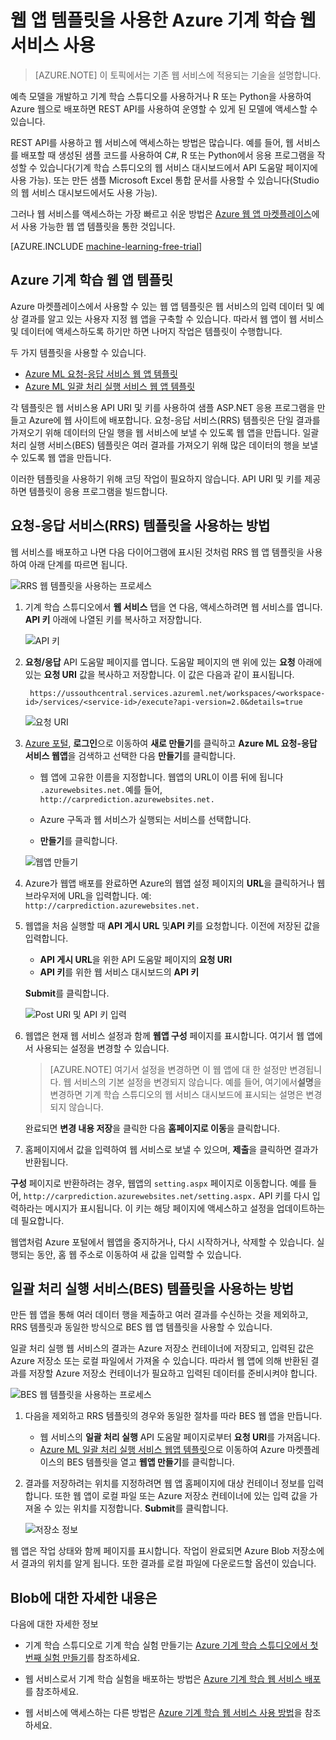 <properties
	pageTitle="웹 앱 템플릿을 사용한 기계 학습 웹 서비스 사용 | Microsoft Azure"
	description="Azure 마켓플레이스에서 웹 앱을 사용하여 Azure 기계 학습의 예측 웹 서비스를 사용합니다."
	keywords="웹 서비스, 운영, REST API, 기계 학습"
	services="machine-learning"
	documentationCenter=""
	authors="garyericson"
	manager="jhubbard"
	editor="cgronlun"/>

<tags
	ms.service="machine-learning"
	ms.workload="data-services"
	ms.tgt_pltfrm="na"
	ms.devlang="na"
	ms.topic="article"
	ms.date="07/06/2016"
	ms.author="garye;raymondl"/>

# 웹 앱 템플릿을 사용한 Azure 기계 학습 웹 서비스 사용

>[AZURE.NOTE] 이 토픽에서는 기존 웹 서비스에 적용되는 기술을 설명합니다.

예측 모델을 개발하고 기계 학습 스튜디오를 사용하거나 R 또는 Python을 사용하여 Azure 웹으로 배포하면 REST API를 사용하여 운영할 수 있게 된 모델에 액세스할 수 있습니다.

REST API를 사용하고 웹 서비스에 액세스하는 방법은 많습니다. 예를 들어, 웹 서비스를 배포할 때 생성된 샘플 코드를 사용하여 C#, R 또는 Python에서 응용 프로그램을 작성할 수 있습니다(기계 학습 스튜디오의 웹 서비스 대시보드에서 API 도움말 페이지에 사용 가능). 또는 만든 샘플 Microsoft Excel 통합 문서를 사용할 수 있습니다(Studio의 웹 서비스 대시보드에서도 사용 가능).

그러나 웹 서비스를 액세스하는 가장 빠르고 쉬운 방법은 [Azure 웹 앱 마켓플레이스](https://azure.microsoft.com/marketplace/web-applications/all/)에서 사용 가능한 웹 앱 템플릿을 통한 것입니다.

[AZURE.INCLUDE [machine-learning-free-trial](../../includes/machine-learning-free-trial.md)]

## Azure 기계 학습 웹 앱 템플릿

Azure 마켓플레이스에서 사용할 수 있는 웹 앱 템플릿은 웹 서비스의 입력 데이터 및 예상 결과를 알고 있는 사용자 지정 웹 앱을 구축할 수 있습니다. 따라서 웹 앱이 웹 서비스 및 데이터에 액세스하도록 하기만 하면 나머지 작업은 템플릿이 수행합니다.

두 가지 템플릿을 사용할 수 있습니다.

- [Azure ML 요청-응답 서비스 웹 앱 템플릿](https://azure.microsoft.com/marketplace/partners/microsoft/azuremlaspnettemplateforrrs/)
- [Azure ML 일괄 처리 실행 서비스 웹 앱 템플릿](https://azure.microsoft.com/marketplace/partners/microsoft/azuremlbeswebapptemplate/)

각 템플릿은 웹 서비스용 API URI 및 키를 사용하여 샘플 ASP.NET 응용 프로그램을 만들고 Azure에 웹 사이트에 배포합니다. 요청-응답 서비스(RRS) 템플릿은 단일 결과를 가져오기 위해 데이터의 단일 행을 웹 서비스에 보낼 수 있도록 웹 앱을 만듭니다. 일괄 처리 실행 서비스(BES) 템플릿은 여러 결과를 가져오기 위해 많은 데이터의 행을 보낼 수 있도록 웹 앱을 만듭니다.

이러한 템플릿을 사용하기 위해 코딩 작업이 필요하지 않습니다. API URI 및 키를 제공하면 템플릿이 응용 프로그램을 빌드합니다.

## 요청-응답 서비스(RRS) 템플릿을 사용하는 방법

웹 서비스를 배포하고 나면 다음 다이어그램에 표시된 것처럼 RRS 웹 앱 템플릿을 사용하여 아래 단계를 따르면 됩니다.

![RRS 웹 템플릿을 사용하는 프로세스][image1]

1. 기계 학습 스튜디오에서 **웹 서비스** 탭을 연 다음, 액세스하려면 웹 서비스를 엽니다. **API 키** 아래에 나열된 키를 복사하고 저장합니다.

	![API 키][image3]

2. **요청/응답** API 도움말 페이지를 엽니다. 도움말 페이지의 맨 위에 있는 **요청** 아래에 있는 **요청 URI** 값을 복사하고 저장합니다. 이 값은 다음과 같이 표시됩니다.

		https://ussouthcentral.services.azureml.net/workspaces/<workspace-id>/services/<service-id>/execute?api-version=2.0&details=true

	![요청 URI][image4]

3. [Azure 포털](https://portal.azure.com), **로그인**으로 이동하여 **새로 만들기**를 클릭하고 **Azure ML 요청-응답 서비스 웹앱**을 검색하고 선택한 다음 **만들기**를 클릭합니다.

	- 웹 앱에 고유한 이름을 지정합니다. 웹앱의 URL이 이름 뒤에 됩니다 `.azurewebsites.net.`예를 들어, `http://carprediction.azurewebsites.net.`

	- Azure 구독과 웹 서비스가 실행되는 서비스를 선택합니다.

	- **만들기**를 클릭합니다.

	![웹앱 만들기][image5]

4. Azure가 웹앱 배포를 완료하면 Azure의 웹앱 설정 페이지의 **URL**을 클릭하거나 웹 브라우저에 URL을 입력합니다. 예: `http://carprediction.azurewebsites.net.`

5. 웹앱을 처음 실행할 때 **API 게시 URL** 및**API 키**를 요청합니다. 이전에 저장된 값을 입력합니다.
	- **API 게시 URL**을 위한 API 도움말 페이지의 **요청 URI**
	- **API 키**를 위한 웹 서비스 대시보드의 **API 키**

	**Submit**를 클릭합니다.

	![Post URI 및 API 키 입력][image6]

6. 웹앱은 현재 웹 서비스 설정과 함께 **웹앱 구성** 페이지를 표시합니다. 여기서 웹 앱에서 사용되는 설정을 변경할 수 있습니다.

	> [AZURE.NOTE] 여기서 설정을 변경하면 이 웹 앱에 대 한 설정만 변경됩니다. 웹 서비스의 기본 설정을 변경되지 않습니다. 예를 들어, 여기에서**설명**을 변경하면 기계 학습 스튜디오의 웹 서비스 대시보드에 표시되는 설명은 변경되지 않습니다.

	완료되면 **변경 내용 저장**을 클릭한 다음 **홈페이지로 이동**을 클릭합니다.

7. 홈페이지에서 값을 입력하여 웹 서비스로 보낼 수 있으며, **제출**을 클릭하면 결과가 반환됩니다.

**구성** 페이지로 반환하려는 경우, 웹앱의 `setting.aspx` 페이지로 이동합니다. 예를 들어, `http://carprediction.azurewebsites.net/setting.aspx.` API 키를 다시 입력하라는 메시지가 표시됩니다. 이 키는 해당 페이지에 액세스하고 설정을 업데이트하는 데 필요합니다.

웹앱처럼 Azure 포털에서 웹앱을 중지하거나, 다시 시작하거나, 삭제할 수 있습니다. 실행되는 동안, 홈 웹 주소로 이동하여 새 값을 입력할 수 있습니다.

## 일괄 처리 실행 서비스(BES) 템플릿을 사용하는 방법

만든 웹 앱을 통해 여러 데이터 행을 제출하고 여러 결과를 수신하는 것을 제외하고, RRS 템플릿과 동일한 방식으로 BES 웹 앱 템플릿을 사용할 수 있습니다.

일괄 처리 실행 웹 서비스의 결과는 Azure 저장소 컨테이너에 저장되고, 입력된 값은 Azure 저장소 또는 로컬 파일에서 가져올 수 있습니다. 따라서 웹 앱에 의해 반환된 결과를 저장할 Azure 저장소 컨테이너가 필요하고 입력된 데이터를 준비시켜야 합니다.

![BES 웹 템플릿을 사용하는 프로세스][image2]

1. 다음을 제외하고 RRS 템플릿의 경우와 동일한 절차를 따라 BES 웹 앱을 만듭니다.
	- 웹 서비스의 **일괄 처리 실행** API 도움말 페이지로부터 **요청 URI**를 가져옵니다.
	- [Azure ML 일괄 처리 실행 서비스 웹앱 템플릿](https://azure.microsoft.com/marketplace/partners/microsoft/azuremlbeswebapptemplate/)으로 이동하여 Azure 마켓플레이스의 BES 템플릿을 열고 **웹앱 만들기**를 클릭합니다.

2. 결과를 저장하려는 위치를 지정하려면 웹 앱 홈페이지에 대상 컨테이너 정보를 입력합니다. 또한 웹 앱이 로컬 파일 또는 Azure 저장소 컨테이너에 있는 입력 값을 가져올 수 있는 위치를 지정합니다. **Submit**를 클릭합니다.

	![저장소 정보][image7]

웹 앱은 작업 상태와 함께 페이지를 표시합니다. 작업이 완료되면 Azure Blob 저장소에서 결과의 위치를 알게 됩니다. 또한 결과를 로컬 파일에 다운로드할 옵션이 있습니다.

## Blob에 대한 자세한 내용은

다음에 대한 자세한 정보

- 기계 학습 스튜디오로 기계 학습 실험 만들기는 [Azure 기계 학습 스튜디오에서 첫 번째 실험 만들기](machine-learning-create-experiment.md)를 참조하세요.

- 웹 서비스로서 기계 학습 실험을 배포하는 방법은 [Azure 기계 학습 웹 서비스 배포](machine-learning-publish-a-machine-learning-web-service.md)를 참조하세요.

- 웹 서비스에 액세스하는 다른 방법은 [Azure 기계 학습 웹 서비스 사용 방법](machine-learning-consume-web-services.md)을 참조하세요.


[image1]: media\machine-learning-consume-web-service-with-web-app-template\rrs-web-template-flow.png
[image2]: media\machine-learning-consume-web-service-with-web-app-template\bes-web-template-flow.png
[image3]: media\machine-learning-consume-web-service-with-web-app-template\api-key.png
[image4]: media\machine-learning-consume-web-service-with-web-app-template\post-uri.png
[image5]: media\machine-learning-consume-web-service-with-web-app-template\create-web-app.png
[image6]: media\machine-learning-consume-web-service-with-web-app-template\web-service-info.png
[image7]: media\machine-learning-consume-web-service-with-web-app-template\storage.png

<!---HONumber=AcomDC_0914_2016-->